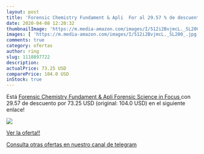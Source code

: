 ```yaml
---
layout: post
title: 'Forensic Chemistry Fundament & Apli  For al 29.57 % de descuento'
date: 2020-04-08 12:20:32
thumbnailImage: 'https://m.media-amazon.com/images/I/512i2BvjmcL._SL200_.jpg'
images: [ 'https://m.media-amazon.com/images/I/512i2BvjmcL._SL200_.jpg' ]
comments: true
category: ofertas
author: ring
slug: 1118897722
description:
actualPrice: 73.25 USD
comparePrice: 104.0 USD
inStock: true
---
```


Está [Forensic Chemistry Fundament & Apli  Forensic Science in Focus ](https://www.amazon.com/dp/1118897722/?tag=redken08-20) con 29.57 de descuento por 73.25 USD (original: 104.0 USD) en el siguiente enlace!

[![](https://m.media-amazon.com/images/I/512i2BvjmcL._SL200_.jpg)](https://www.amazon.com/dp/1118897722/?tag=redken08-20)

[Ver la oferta!!](https://www.amazon.com/dp/1118897722/?tag=redken08-20)

[Consulta otras ofertas en nuestro canal de telegram](https://t.me/s/ofertas25)
